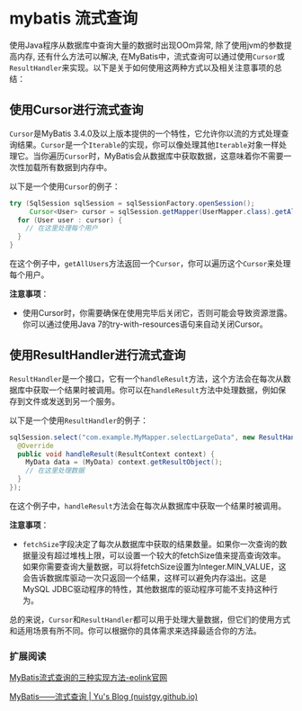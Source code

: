 # mybatis 流式查询

使用Java程序从数据库中查询大量的数据时出现OOm异常, 除了使用jvm的参数提高内存, 还有什么方法可以解决,
在MyBatis中，流式查询可以通过使用`Cursor`或`ResultHandler`来实现。以下是关于如何使用这两种方式以及相关注意事项的总结：

## 使用Cursor进行流式查询

`Cursor`是MyBatis 3.4.0及以上版本提供的一个特性，它允许你以流的方式处理查询结果。`Cursor`是一个`Iterable`的实现，你可以像处理其他`Iterable`对象一样处理它。当你遍历`Cursor`时，MyBatis会从数据库中获取数据，这意味着你不需要一次性加载所有数据到内存中。

以下是一个使用`Cursor`的例子：

```java
try (SqlSession sqlSession = sqlSessionFactory.openSession();
     Cursor<User> cursor = sqlSession.getMapper(UserMapper.class).getAllUsers()) {
  for (User user : cursor) {
    // 在这里处理每个用户
  }
}
```

在这个例子中，`getAllUsers`方法返回一个`Cursor`，你可以遍历这个`Cursor`来处理每个用户。

**注意事项**：

- 使用Cursor时，你需要确保在使用完毕后关闭它，否则可能会导致资源泄露。你可以通过使用Java 7的try-with-resources语句来自动关闭Cursor。

## 使用ResultHandler进行流式查询

`ResultHandler`是一个接口，它有一个`handleResult`方法，这个方法会在每次从数据库中获取一个结果时被调用。你可以在`handleResult`方法中处理数据，例如保存到文件或发送到另一个服务。

以下是一个使用`ResultHandler`的例子：

```java
sqlSession.select("com.example.MyMapper.selectLargeData", new ResultHandler() {
  @Override
  public void handleResult(ResultContext context) {
    MyData data = (MyData) context.getResultObject();
    // 在这里处理数据
  }
});
```

在这个例子中，`handleResult`方法会在每次从数据库中获取一个结果时被调用。

**注意事项**：

- `fetchSize`字段决定了每次从数据库中获取的结果数量。如果你一次查询的数据量没有超过堆栈上限，可以设置一个较大的fetchSize值来提高查询效率。如果你需要查询大量数据，可以将fetchSize设置为Integer.MIN_VALUE，这会告诉数据库驱动一次只返回一个结果，这样可以避免内存溢出。这是MySQL JDBC驱动程序的特性，其他数据库的驱动程序可能不支持这种行为。

总的来说，`Cursor`和`ResultHandler`都可以用于处理大量数据，但它们的使用方式和适用场景有所不同。你可以根据你的具体需求来选择最适合你的方法。





### 扩展阅读

[MyBatis流式查询的三种实现方法-eolink官网](https://www.eolink.com/news/post/38548.html)

[MyBatis——流式查询 | Yu's Blog (nuistgy.github.io)](https://nuistgy.github.io/2023/03/09/mybatis%E6%B5%81%E5%BC%8F%E6%9F%A5%E8%AF%A2/#MyBatis-%E6%B5%81%E5%BC%8F%E6%9F%A5%E8%AF%A2%E6%8E%A5%E5%8F%A3)